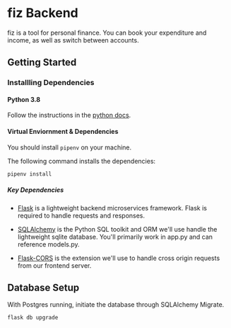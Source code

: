 # fiz Backend

fiz is a tool for personal finance. You can book your expenditure and income, as well as switch between accounts.

## Getting Started

### Installling Dependencies

#### Python 3.8

Follow the instructions in the [python docs](https://docs.python.org/3/using/unix.html#getting-and-installing-the-latest-version-of-python).

#### Virtual Enviornment & Dependencies

You should install `pipenv` on your machine.

The following command installs the dependencies:

```bash
pipenv install
```

##### Key Dependencies

- [Flask](http://flask.pocoo.org/) is a lightweight backend microservices framework. Flask is required to handle requests and responses.

- [SQLAlchemy](https://www.sqlalchemy.org/) is the Python SQL toolkit and ORM we'll use handle the lightweight sqlite database. You'll primarily work in app.py and can reference models.py.

- [Flask-CORS](https://flask-cors.readthedocs.io/en/latest/#) is the extension we'll use to handle cross origin requests from our frontend server.

## Database Setup

With Postgres running, initiate the database through SQLAlchemy Migrate.

```flask db upgrade```


